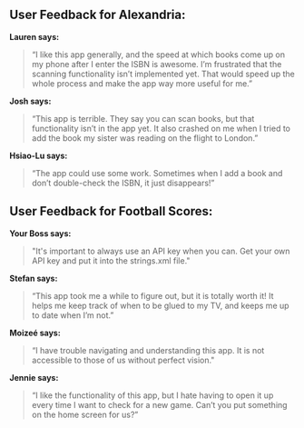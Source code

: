 ## User Feedback for Alexandria:

__Lauren says:__

>  “I like this app generally, and the speed at which books come up on my phone after I enter the ISBN is awesome. I’m frustrated that the scanning functionality isn’t implemented yet. That would speed up the whole process and make the app way more useful for me.”

__Josh says:__

>  “This app is terrible. They say you can scan books, but that functionality isn’t in the app yet. It also crashed on me when I tried to add the book my sister was reading on the flight to London.”

__Hsiao-Lu says:__

>  “The app could use some work. Sometimes when I add a book and don’t double-check the ISBN, it just disappears!”

## User Feedback for Football Scores:

__Your Boss says:__

>  "It's important to always use an API key when you can. Get your own API key and put it into the strings.xml file."

__Stefan says:__

>  “This app took me a while to figure out, but it is totally worth it! It helps me keep track of when to be glued to my TV, and keeps me up to date when I’m not.”

__Moizeé says:__

>  “I have trouble navigating and understanding this app. It is not accessible to those of us without perfect vision."

__Jennie says:__

>  “I like the functionality of this app, but I hate having to open it up every time I want to check for a new game. Can’t you put something on the home screen for us?”
